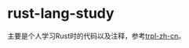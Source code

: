 # rust-lang-study
主要是个人学习Rust时的代码以及注释，参考[trpl-zh-cn](https://kaisery.github.io/trpl-zh-cn/ "中文版 Rust 程序设计语言")。
